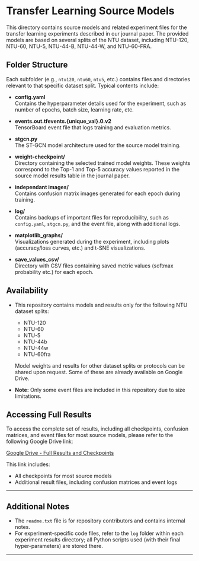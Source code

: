 # Transfer Learning Source Models

This directory contains source models and related experiment files for the transfer learning experiments described in our journal paper. The provided models are based on several splits of the NTU dataset, including NTU-120, NTU-60, NTU-5, NTU-44-B, NTU-44-W, and NTU-60-FRA.

## Folder Structure

Each subfolder (e.g., `ntu120`, `ntu60`, `ntu5`, etc.) contains files and directories relevant to that specific dataset split. Typical contents include:

- **config.yaml**  
  Contains the hyperparameter details used for the experiment, such as number of epochs, batch size, learning rate, etc.

- **events.out.tfevents.{unique_val}.0.v2**  
  TensorBoard event file that logs training and evaluation metrics.

- **stgcn.py**  
  The ST-GCN model architecture used for the source model training.

- **weight-checkpoint/**  
  Directory containing the selected trained model weights. These weights correspond to the Top-1 and Top-5 accuracy values reported in the source model results table in the journal paper.

- **independant images/**  
  Contains confusion matrix images generated for each epoch during training.

- **log/**  
  Contains backups of important files for reproducibility, such as `config.yaml`, `stgcn.py`, and the event file, along with additional logs.

- **matplotlib_graphs/**  
  Visualizations generated during the experiment, including plots (accuracy/loss curves, etc.) and t-SNE visualizations.

- **save_values_csv/**  
  Directory with CSV files containing saved metric values (softmax probability etc.) for each epoch.

## Availability

- This repository contains models and results only for the following NTU dataset splits:
  - NTU-120
  - NTU-60
  - NTU-5
  - NTU-44b
  - NTU-44w
  - NTU-60fra

  Model weights and results for other dataset splits or protocols can be shared upon request. Some of these are already available on Google Drive.

- **Note:** Only some event files are included in this repository due to size limitations.

## Accessing Full Results

To access the complete set of results, including all checkpoints, confusion matrices, and event files for most source models, please refer to the following Google Drive link:

[Google Drive - Full Results and Checkpoints](https://drive.google.com/drive/folders/1fY6NaHDik52XW6KmZnEX1bOOWsQjqQBs?usp=sharing)


This link includes:
- All checkpoints for most source models
- Additional result files, including confusion matrices and event logs


---

## Additional Notes

- The `readme.txt` file is for repository contributors and contains internal notes.
- For experiment-specific code files, refer to the `log` folder within each experiment results directory; all Python scripts used (with their final hyper-parameters) are stored there.

---

